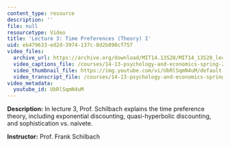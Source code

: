 ```yaml
---
content_type: resource
description: ''
file: null
resourcetype: Video
title: 'Lecture 3: Time Preferences (Theory) I'
uid: eb479633-ed2d-3974-137c-8d2b898cf757
video_files:
  archive_url: https://archive.org/download/MIT14.13S20/MIT14_13S20_lec03_300k.mp4
  video_captions_file: /courses/14-13-psychology-and-economics-spring-2020/c5541576dc465e9fb82e3f97c1b92008_UbRlSqmN4uM.vtt
  video_thumbnail_file: https://img.youtube.com/vi/UbRlSqmN4uM/default.jpg
  video_transcript_file: /courses/14-13-psychology-and-economics-spring-2020/a1d7c7b41873bb30f5703efcc99a874a_UbRlSqmN4uM.pdf
video_metadata:
  youtube_id: UbRlSqmN4uM
---
```


**Description:** In lecture 3, Prof. Schilbach explains the time preference theory, including exponential discounting, quasi-hyperbolic discounting, and sophistication vs. naivete.

**Instructor:** Prof. Frank Schilbach